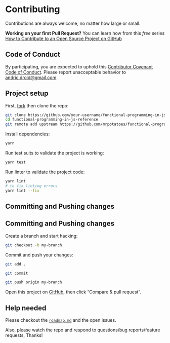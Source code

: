 # Contributing

Contributions are always welcome, no matter how large or small.

**Working on your first Pull Request?** You can learn how from this _free_ series [How to Contribute to an Open Source Project on GitHub](https://egghead.io/series/how-to-contribute-to-an-open-source-project-on-github)

## Code of Conduct

By participating, you are expected to uphold this [Contributor Covenant Code of Conduct](./other/code_of_conduct.md). Please report unacceptable behavior to [andric.droid@gmail.com](mailto:andric.droid@gmail.com).

## Project setup

First, [fork](https://guides.github.com/activities/forking) then clone the repo:

```sh
git clone https://github.com/your-username/functional-programming-in-js-reference
cd functional-programming-in-js-reference
git remote add upstream https://github.com/mrpotatoes/functional-programming-in-js-reference
```

Install dependencies:

```sh
yarn
```

Run test suits to validate the project is working:

```sh
yarn test
```

Run linter to validate the project code:

```sh
yarn lint
# to fix linting errors
yarn lint --fix
```



## Committing and Pushing changes

## Committing and Pushing changes

Create a branch and start hacking:

```sh
git checkout -b my-branch
```

Commit and push your changes:



```sh
git add .

git commit

git push origin my-branch
```

Open this project on [GitHub](https://github.com/sharvit/generator-node-mdl), then click “Compare & pull request”.

## Help needed

Please checkout the [`roadmap.md`](./other/roadmap.md) and the open issues.

Also, please watch the repo and respond to questions/bug reports/feature requests, Thanks!
